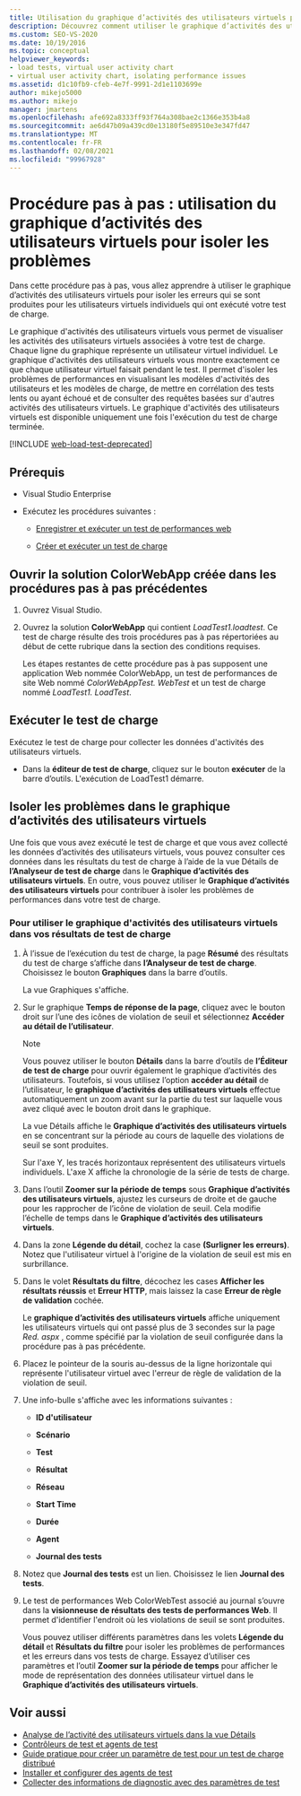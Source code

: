 ```yaml
---
title: Utilisation du graphique d’activités des utilisateurs virtuels pour les tests de charge
description: Découvrez comment utiliser le graphique d’activités des utilisateurs virtuels pour isoler les erreurs qui se sont produites pour les utilisateurs virtuels individuels qui ont exécuté votre test de charge.
ms.custom: SEO-VS-2020
ms.date: 10/19/2016
ms.topic: conceptual
helpviewer_keywords:
- load tests, virtual user activity chart
- virtual user activity chart, isolating performance issues
ms.assetid: d1c10fb9-cfeb-4e7f-9991-2d1e1103699e
author: mikejo5000
ms.author: mikejo
manager: jmartens
ms.openlocfilehash: afe692a8333ff93f764a308bae2c1366e353b4a8
ms.sourcegitcommit: ae6d47b09a439cd0e13180f5e89510e3e347fd47
ms.translationtype: MT
ms.contentlocale: fr-FR
ms.lasthandoff: 02/08/2021
ms.locfileid: "99967928"
---
```

# <a name="walkthrough-using-the-virtual-user-activity-chart-to-isolate-issues"></a>Procédure pas à pas : utilisation du graphique d’activités des utilisateurs virtuels pour isoler les problèmes

Dans cette procédure pas à pas, vous allez apprendre à utiliser le graphique d’activités des utilisateurs virtuels pour isoler les erreurs qui se sont produites pour les utilisateurs virtuels individuels qui ont exécuté votre test de charge.

Le graphique d'activités des utilisateurs virtuels vous permet de visualiser les activités des utilisateurs virtuels associées à votre test de charge. Chaque ligne du graphique représente un utilisateur virtuel individuel. Le graphique d'activités des utilisateurs virtuels vous montre exactement ce que chaque utilisateur virtuel faisait pendant le test. Il permet d'isoler les problèmes de performances en visualisant les modèles d'activités des utilisateurs et les modèles de charge, de mettre en corrélation des tests lents ou ayant échoué et de consulter des requêtes basées sur d'autres activités des utilisateurs virtuels. Le graphique d'activités des utilisateurs virtuels est disponible uniquement une fois l'exécution du test de charge terminée.

[!INCLUDE [web-load-test-deprecated](includes/web-load-test-deprecated.md)]

## <a name="prerequisites"></a>Prérequis

- Visual Studio Enterprise

- Exécutez les procédures suivantes :

  - [Enregistrer et exécuter un test de performances web](/azure/devops/test/load-test/run-performance-tests-app-before-release#recordtests)

  - [Créer et exécuter un test de charge](/azure/devops/test/load-test/run-performance-tests-app-before-release#create-a-load-test)

## <a name="open-the-colorwebapp-solution-created-in-the-previous-walkthroughs"></a>Ouvrir la solution ColorWebApp créée dans les procédures pas à pas précédentes

1. Ouvrez Visual Studio.

2. Ouvrez la solution **ColorWebApp** qui contient *LoadTest1.loadtest*. Ce test de charge résulte des trois procédures pas à pas répertoriées au début de cette rubrique dans la section des conditions requises.

     Les étapes restantes de cette procédure pas à pas supposent une application Web nommée ColorWebApp, un test de performances de site Web nommé *ColorWebAppTest. WebTest* et un test de charge nommé *LoadTest1. LoadTest*.

## <a name="run-the-load-test"></a>Exécuter le test de charge

Exécutez le test de charge pour collecter les données d'activités des utilisateurs virtuels.

- Dans la **éditeur de test de charge**, cliquez sur le bouton **exécuter** de la barre d’outils. L'exécution de LoadTest1 démarre.

## <a name="isolate-issues-in-the-virtual-user-activity-chart"></a>Isoler les problèmes dans le graphique d’activités des utilisateurs virtuels

Une fois que vous avez exécuté le test de charge et que vous avez collecté les données d’activités des utilisateurs virtuels, vous pouvez consulter ces données dans les résultats du test de charge à l’aide de la vue Détails de **l’Analyseur de test de charge** dans le **Graphique d’activités des utilisateurs virtuels**. En outre, vous pouvez utiliser le **Graphique d’activités des utilisateurs virtuels** pour contribuer à isoler les problèmes de performances dans votre test de charge.

### <a name="to-use-the-virtual-user-activity-chart-in-your-load-test-results"></a>Pour utiliser le graphique d'activités des utilisateurs virtuels dans vos résultats de test de charge

1. À l’issue de l’exécution du test de charge, la page **Résumé** des résultats du test de charge s’affiche dans **l’Analyseur de test de charge**. Choisissez le bouton **Graphiques** dans la barre d’outils.

     La vue Graphiques s'affiche.

2. Sur le graphique **Temps de réponse de la page**, cliquez avec le bouton droit sur l’une des icônes de violation de seuil et sélectionnez **Accéder au détail de l’utilisateur**.

    > [!NOTE]
    > Vous pouvez utiliser le bouton **Détails** dans la barre d’outils de **l’Éditeur de test de charge** pour ouvrir également le graphique d’activités des utilisateurs. Toutefois, si vous utilisez l’option **accéder au détail** de l’utilisateur, le **graphique d’activités des utilisateurs virtuels** effectue automatiquement un zoom avant sur la partie du test sur laquelle vous avez cliqué avec le bouton droit dans le graphique.

     La vue Détails affiche le **Graphique d’activités des utilisateurs virtuels** en se concentrant sur la période au cours de laquelle des violations de seuil se sont produites.

     Sur l'axe Y, les tracés horizontaux représentent des utilisateurs virtuels individuels. L'axe X affiche la chronologie de la série de tests de charge.

3. Dans l’outil **Zoomer sur la période de temps** sous **Graphique d’activités des utilisateurs virtuels**, ajustez les curseurs de droite et de gauche pour les rapprocher de l’icône de violation de seuil. Cela modifie l’échelle de temps dans le **Graphique d’activités des utilisateurs virtuels**.

4. Dans la zone **Légende du détail**, cochez la case **(Surligner les erreurs)**. Notez que l'utilisateur virtuel à l'origine de la violation de seuil est mis en surbrillance.

5. Dans le volet **Résultats du filtre**, décochez les cases **Afficher les résultats réussis** et **Erreur HTTP**, mais laissez la case **Erreur de règle de validation** cochée.

     Le **graphique d’activités des utilisateurs virtuels** affiche uniquement les utilisateurs virtuels qui ont passé plus de 3 secondes sur la page *Red. aspx* , comme spécifié par la violation de seuil configurée dans la procédure pas à pas précédente.

6. Placez le pointeur de la souris au-dessus de la ligne horizontale qui représente l'utilisateur virtuel avec l'erreur de règle de validation de la violation de seuil.

7. Une info-bulle s'affiche avec les informations suivantes :

    - **ID d'utilisateur**

    - **Scénario**

    - **Test**

    - **Résultat**

    - **Réseau**

    - **Start Time**

    - **Durée**

    - **Agent**

    - **Journal des tests**

8. Notez que **Journal des tests** est un lien. Choisissez le lien **Journal des tests**.

9. Le test de performances Web ColorWebTest associé au journal s’ouvre dans la **visionneuse de résultats des tests de performances Web**. Il permet d'identifier l'endroit où les violations de seuil se sont produites.

     Vous pouvez utiliser différents paramètres dans les volets **Légende du détail** et **Résultats du filtre** pour isoler les problèmes de performances et les erreurs dans vos tests de charge. Essayez d’utiliser ces paramètres et l’outil **Zoomer sur la période de temps** pour afficher le mode de représentation des données utilisateur virtuel dans le **Graphique d’activités des utilisateurs virtuels**.

## <a name="see-also"></a>Voir aussi

- [Analyse de l’activité des utilisateurs virtuels dans la vue Détails](../test/analyze-load-test-virtual-user-activity-in-the-details-view.md)
- [Contrôleurs de test et agents de test](configure-test-agents-and-controllers-for-load-tests.md)
- [Guide pratique pour créer un paramètre de test pour un test de charge distribué](../test/how-to-create-a-test-setting-for-a-distributed-load-test.md)
- [Installer et configurer des agents de test](../test/lab-management/install-configure-test-agents.md)
- [Collecter des informations de diagnostic avec des paramètres de test](../test/collect-diagnostic-information-using-test-settings.md)
